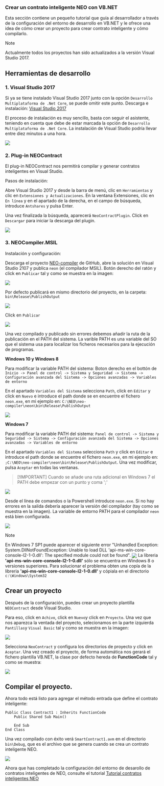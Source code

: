
### Crear un contrato inteligente NEO con VB.NET

Esta sección contiene un pequeño tutorial que guía al desarrollador a través de la configuración del entorno de desarrollo en VB.NET y le ofrece una idea de cómo crear un proyecto para crear contrato inteligente y cómo compilarlo.

> [!NOTE]
> Actualmente todos los proyectos han sido actualizados a la versión Visual Studio 2017. 

## Herramientas de desarrollo

### 1. Visual Studio 2017

Si ya se tiene instalado Visual Studio 2017 junto con la opción `Desarrollo Multiplataforma de .Net Core`, se puede omitir este punto. Descarga e instalación: [Visual Studio 2017](https://www.visualstudio.com/products/visual-studio-community-vs)

El proceso de instalación es muy sencillo, basta con seguir el asistente, teniendo en cuenta que debe de estar marcada la opción de `Desarrollo Multiplataforma de .Net Core`. La instalación de Visual Studio podría llevar entre diez minutos a una hora.

<img style="vertical-align: middle" src="assets/install_core_cross_platform_development_toolset.png">


### 2. Plug-in NEOContract

El plug-in NEOContract nos permitirá compilar y generar contratos inteligentes en Visual Studio.

Pasos de instalación:

Abre Visual Studio 2017 y desde la barra de menú, clic en `Herramientas` y clic en `Extensiones y Actualizaciones`. En la ventana Extensiones, clic en `En línea` y en el apartado de la derecha, en el campo de búsqueda, introduce `Antshares` y pulsa Enter.

Una vez finalizada la búsqueda, aparecerá `NeoContractPlugin`. Click en `Descargar` para iniciar la descarga del plugin.

<img style="vertical-align: middle" src="/assets/download_and_install_smart_contract_plugin.png">


### 3. NEOCompiler.MSIL

Instalación y configuración:

Descarga el proyecto [NEO-compiler](https://github.com/neo-project/neo-compiler) de GitHub, abre la solución en Visual Studio 2107 y publica `neon` (el compilador MSIL). Botón derecho del ratón y click en `Publicar` tal y como se muestra en la imagen:

<img style="vertical-align: middle" src="assets/publish_neo_compiler_msil_project.png">

Por defecto publicará en mismo directorio del proyecto, en la carpeta: `bin\Release\PublishOutput`

<img style="vertical-align: middle" src="assets/publish_and_profile_settings.png">

Click en `Publicar`

<img style="vertical-align: middle" src="assets/compile_and_publish.png">

Una vez compilado y publicado sin errores debemos añadir la ruta de la publicación en el PATH del sistema. La varible PATH es una variable del SO que el sistema usa para localizar los ficheros necesarios para la ejecución de programas.

**Windows 10 y Windows 8**

  Para modificar la variable PATH del sistema: 
  Boton derecho en el bottón de `Inicio -> Panel de control -> Sistema y Seguridad -> Sistema -> Configuración avanzada del Sistema -> Opciones avanzadas -> Variables de entorno`
  
   En el apartado `Variables del Sistema` selecciona `Path`, click en `Editar` y click en `Nuevo` e introduce el path donde se en encuentre el fichero `neon.exe`, en mi ejemplo en: `C:\NEO\neo-compiler\neon\bin\Release\PublishOutput`
 
 <img style="vertical-align: middle" src="assets/w10_edit_environmental_variables.png">
  

**Windows 7**

  Para modificar la variable PATH del sistema: 
  `Panel de control -> Sistema y Seguridad -> Sistema -> Configuración avanzada del Sistema -> Opciones avanzadas -> Variables de entorno`
  
  En el apartado `Variables del Sistema` selecciona `Path` y click en `Editar` e introduce el path donde se encuentre el fichero `neon.exe`,  en mi ejemplo en: `;C:\NEO\neo-compiler\neon\bin\Release\PublishOutput`. Una vez modificar, pulsa `Aceptar` en todas las ventanas.
 
> [!IMPORTANT] Cuando se añade una ruta adicional en Windows 7 el PATH debe empezar con un punto y coma ';'
 
<img style="vertical-align: middle" src="assets/w7_edit_environmental_variables.png">

  Desde el línea de comandos o la Powershell introduce `neon.exe`. Si no hay errores en la salida debería aparecer la versión del compilador (tay como se muestra en la imagen). La variable de entorno PATH para el compilador `neon` está bien configurada.
  
<img style="vertical-align: middle" src="/assets/powershell_enviornment_variabled_updated_correctly.png">

> [!NOTE]
> En Windows 7 SP1 puede aparecer el siguiente error "Unhandled Exception: System.DllNotFoundException: Unable to load DLL 'api-ms-win-core-console-l2-1-0.dll': The specified module could not be found". 
> <img style="vertical-align: middle" src="assets/api_ms_win_core_console_error.png">
> La libreria **'api-ms-win-core-console-l2-1-0.dll'** sólo se encuentra en Windows 8 o versiones superiores. Para solucionar el problema obten una copía de la libreria **'api-ms-win-core-console-l2-1-0.dll'** y cópiala en el directorio `c:\Windows\System32`

## Crear un proyecto

Después de la configuración, puedes crear un proyecto plantilla `NEOContract` desde Visual Studio.

Para eso, click en `Achivo`, click en `Nuevo`y click en `Proyecto`. Una vez que nos aparezca la ventada del proyecto,
selecionamos en la parte izquierda `Pantillas`y `Visual Basic` tal y como se muestra en la imagen:

<img style="vertical-align: middle" src="assets/getting-started-vbnet/new_smart_contract_project.png">

Selecciona `NeoContract` y configura los directorios de proyecto y click en `Aceptar`. Una vez creado el proyecto, de forma automática nos gerará el fichero plantilla VB.NET, la clase por defecto hereda de **FunctionCode** tal y como se muestra:


<img style="vertical-align: middle" src="assets/getting-started-vbnet/smart_contract_function_code.png">


## Compilar el proyecto.

Ahora todo está listo para agregar el método entrada que define el contrato inteligente:

```vbnet
Public Class Contract1 : Inherits FunctionCode
    Public Shared Sub Main()

    End Sub
End Class
```

Una vez compilado con éxito verá `SmartContract1.avm` en el directorio `bin\Debug`, que es el archivo que se genera cuando se crea un contrato inteligente NEO.

<img style="vertical-align: middle" src="assets/getting-started-vbnet/compile_smart_contract.png">

Ahora que has completado la configuración del entorno de desarollo de contratos inteligentes de NEO, consulte el tutorial [Tutorial contratos inteligentes NEO](tutorial.md)
